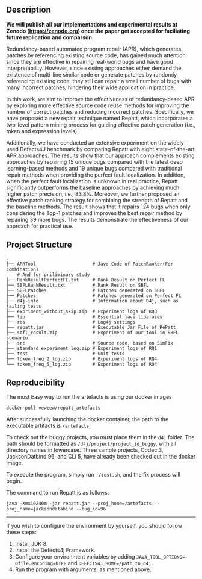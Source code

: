 ## Description

**We will publish all our implementations and experimental results at Zenodo (https://zenodo.org) once the paper get accepted for faciliating future replication and comparson.**

Redundancy-based automated program repair (APR), which generates patches by referencing existing source code, has gained much attention since they are effective in repairing real-world bugs and have good interpretability. However, since existing approaches either demand the existence of multi-line similar code or generate patches by randomly referencing existing code, they still can repair a small number of bugs with many incorrect patches, hindering their wide application in practice.

In this work, we aim to improve the effectiveness of redundancy-based APR by exploring more effective source code reuse methods for improving the number of correct patches and reducing incorrect patches. Specifically, we have proposed a new repair technique named Repatt, which incorporates a two-level pattern mining process for guiding effective patch generation (i.e., token and expression levels). 

Additionally, we have conducted an extensive experiment on the widely-used Defects4J benchmark by comparing Repatt with eight state-of-the-art APR approaches. The results show that our approach complements existing approaches by repairing 15 unique bugs compared with the latest deep learning-based methods and 19 unique bugs compared with traditional repair methods when providing the perfect fault localization. In addition, when the perfect fault localization is unknown in real practice, Repatt significantly outperforms the baseline approaches by achieving much higher patch precision, i.e., 83.8%. Moreover, we further proposed an effective patch ranking strategy for combining the strength of Repatt and the baseline methods. The result shows that it repairs 124 bugs when only considering the Top-1 patches and improves the best repair method by repairing 39 more bugs. The results demonstrate the effectiveness of our approach for practical use.

## Project Structure

```
.
├── APRTool                     # Java Code of PatchRanker(For combination)
	# And for priliminary study
├── RankResultPerfectFL.txt     # Rank Result on Perfect FL
├── SBFLRankResult.txt          # Rank Result on SBFL
├── SBFLPatches                 # Patches generated on SBFL 
├── Patches                     # Patches generated on Perfect FL
├── d4j-info                    # Information about D4j, such as failing tests 
├── expriment_without_skip.zip  # Experiment logs of RQ3
├── lib                         # Essential java libaraies 
├── res                         # Log4j settings
├── repatt.jar                  # Executable Jar File of RePatt
├── sbfl_result.zip             # Experiment of our tool in SBFL scenario
├── src                         # Source code, based on SimFix
├── standard_experiment_log.zip # Experiment logs of RQ1
├── test                        # Unit tests
├── token_freq_2_log.zip        # Experiment logs of RQ4
└── token_freq_5_log.zip        # Experiment logs of RQ4
```



## Reproducibility

The most Easy way to run the artefacts is using our docker images

`docker pull veweew/repatt_artefacts`

After successfully launching the docker container, the path to the executable artifacts is `/artefacts`.

To check out the buggy projects, you must place them in the `d4j` folder. The path should be formatted as `/d4j/project/project_id_buggy`, with all directory names in lowercase. Three sample projects, Codec 3, JacksonDatbind 96, and CLi 5, have already been checked out in the docker image.

To execute the program, simply run `./test.sh`, and the fix process will begin.

The command  to run Repatt is as follows:

```
java -Xmx10240m -jar repatt.jar --proj_home=/artefacts --proj_name=jacksondatabind --bug_id=96
```

------

If you wish to configure the environment by yourself, you should follow these steps:

1. Install JDK 8.
2. Install the Defects4j Framework.
3. Configure your environment variables by adding `JAVA_TOOL_OPTIONS=-Dfile.encoding=UTF8` and `DEFECTS4J_HOME=/path_to_d4j`.
4. Run the program with arguments, as mentioned above.

